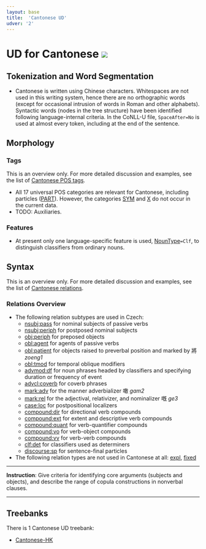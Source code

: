 ```yaml
---
layout: base
title:  'Cantonese UD'
udver: '2'
---
```


# UD for Cantonese <span class="flagspan"><img class="flag" src="../../flags/svg/HK.svg" /></span>

## Tokenization and Word Segmentation

* Cantonese is written using Chinese characters. Whitespaces are not used in this writing system, hence there are no orthographic words
  (except for occasional intrusion of words in Roman and other alphabets). Syntactic words (nodes in the tree structure) have been
  identified following language-internal criteria. In the CoNLL-U file, `SpaceAfter=No` is used at almost every token, including at the
  end of the sentence.

## Morphology

### Tags

This is an overview only. For more detailed discussion and examples, see the list of [Cantonese POS tags](pos/index.html).

* All 17 universal POS categories are relevant for Cantonese, including particles ([PART]()).
  However, the categories [SYM]() and [X]() do not occur in the current data.
* TODO: Auxiliaries.

### Features

* At present only one language-specific feature is used, [NounType]()`=Clf`, to distinguish classifiers from ordinary nouns.

## Syntax

This is an overview only. For more detailed discussion and examples, see the list of [Cantonese relations](dep/index.html).

### Relations Overview

* The following relation subtypes are used in Czech:
  * [nsubj:pass]() for nominal subjects of passive verbs
  * [nsubj:periph]() for postposed nominal subjects
  * [obj:periph]() for preposed objects
  * [obl:agent]() for agents of passive verbs
  * [obl:patient]() for objects raised to preverbal position and marked by 將 _zoeng1_
  * [obl:tmod]() for temporal oblique modifiers
  * [advmod:df]() for noun phrases headed by classifiers and specifying duration or frequency of event
  * [advcl:coverb]() for coverb phrases
  * [mark:adv]() for the manner adverbializer 噉 _gam2_
  * [mark:rel]() for the adjectival, relativizer, and nominalizer 嘅 _ge3_
  * [case:loc]() for postpositional localizers
  * [compound:dir]() for directional verb compounds
  * [compound:ext]() for extent and descriptive verb compounds
  * [compound:quant]() for verb-quantifier compounds
  * [compound:vo]() for verb-object compounds
  * [compound:vv]() for verb-verb compounds
  * [clf:det]() for classifiers used as determiners
  * [discourse:sp]() for sentence-final particles
* The following relation types are not used in Cantonese at all:
  [expl](), [fixed]()

---
**Instruction**: Give criteria for identifying core arguments (subjects and objects), and describe the range of copula constructions in nonverbal clauses.

---

## Treebanks

There is 1 Cantonese UD treebank:

  * [Cantonese-HK](../treebanks/yue_hk/index.html)
